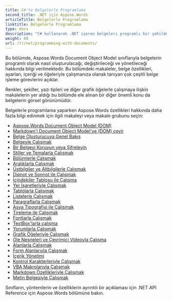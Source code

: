 ```yaml
---
title: C#'te Belgelerle Programlama
second_title: .NET için Aspose.Words
articleTitle: Belgelerle Programlama
linktitle: Belgelerle Programlama
type: docs
description: "C# kullanarak .NET içeren belgeleri programlı bir şekilde oluşturmak, değiştirmek ve yönetmek için Aspose.Words Document Object Model sınıflarını kullanın. Renklerin, şekillerin, yazı tiplerinin ve diğer grafiklerin yönetimi yoluyla belge özellikleri, ayarları ve içeriğinin yanı sıra belge görünümüyle de çalışın."
weight: 60
url: /tr/net/programming-with-documents/
---
```


Bu bölümde, Aspose.Words Document Object Model sınıflarıyla belgelerin programlı olarak nasıl oluşturulacağı, değiştirileceği ve yönetileceği hakkında bilgi verilmektedir. Bu bölümdeki makaleler, belge özellikleri, ayarları, içeriği ve öğeleriyle çalışmanıza olanak tanıyan çok çeşitli belge işleme görevlerini açıklar.

Renkler, şekiller, yazı tipleri ve diğer grafik öğelerle çalışmaya ilişkin makalelerin yer aldığı bu bölümde ele alınan bir diğer önemli konu da belgelerin görsel görünümüdür.

Belgelerle programlama yaparken Aspose.Words özellikleri hakkında daha fazla bilgi edinmek için ilgili makaleyi veya makale grubunu seçin:

- [Aspose.Words Document Object Model (DOM)](/words/tr/net/aspose-words-document-object-model/)
- [Markdown'i Document Object Model'ye (DOM) çevir](/words/tr/net/translate-markdown-to-document-object-model/)
- [Belge Oluşturucuya Genel Bakış](/words/tr/net/document-builder-overview/)
- [Belgeyle Çalışmak](/words/tr/net/working-with-document/)
- [Bir Belgeyi Koruyun veya Şifreleyin](/words/tr/net/protect-or-encrypt-a-document/)
- [Stiller ve Temalarla Çalışmak](/words/tr/net/working-with-styles-and-themes/)
- [Bölümlerle Çalışmak](/words/tr/net/working-with-sections/)
- [Aralıklarla Çalışmak](/words/tr/net/working-with-ranges/)
- [Üstbilgiler ve Altbilgilerle Çalışmak](/words/tr/net/working-with-headers-and-footers/)
- [Dipnot ve Sonnot ile Çalışmak](/words/tr/net/working-with-footnote-and-endnote/)
- [İçindekiler Tablosu ile Çalışma](/words/tr/net/working-with-table-of-contents/)
- [Yer İşaretleriyle Çalışmak](/words/tr/net/working-with-bookmarks/)
- [Tablolarla Çalışmak](/words/tr/net/working-with-tables/)
- [Listelerle Çalışmak](/words/tr/net/working-with-lists/)
- [Paragraflarla Çalışmak](/words/tr/net/working-with-paragraphs/)
- [Asya Tipografisi ile Çalışmak](/words/tr/net/working-with-asian-typography/)
- [Tireleme ile Çalışmak](/words/tr/net/working-with-hyphenation/)
- [Fontlarla Çalışmak](/words/tr/net/working-with-fonts/)
- [TextBox'larla çalışma](/words/tr/net/working-with-textboxes/)
- [Yorumlarla Çalışmak](/words/tr/net/working-with-comments/)
- [Grafik Öğeleriyle Çalışmak](/words/net/working-with-graphic-elements/)
- [Ole Nesneleri ve Çevrimiçi Videoyla Çalışma](/words/net/working-with-ole-objects-and-online-video/)
- [Alanlarla Çalışmak](/words/tr/net/working-with-fields/)
- [Form Alanlarıyla Çalışmak](/words/tr/net/working-with-form-fields/)
- [İçerik Yönetimi](/words/net/contents-management/)
- [Kontrol Karakterleriyle Çalışmak](/words/tr/net/working-with-control-characters/)
- [VBA Makrolarıyla Çalışmak](/words/tr/net/working-with-vba-macros/)
- [Markdown Özellikleriyle Çalışmak](/words/tr/net/working-with-markdown-features/)
- [Metin Belgesiyle Çalışmak](/words/net/work-with-text-document/)

Sınıfların, yöntemlerin ve özelliklerin ayrıntılı bir açıklaması için .NET API Reference için Aspose.Words bölümüne bakın.